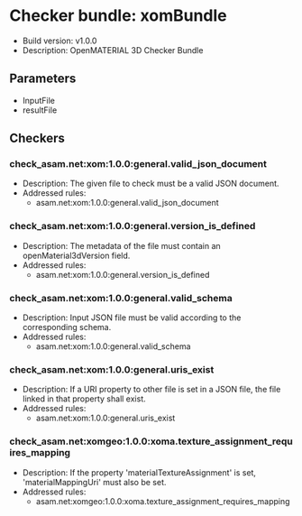 # Checker bundle: xomBundle

* Build version:  v1.0.0
* Description:    OpenMATERIAL 3D Checker Bundle

## Parameters

* InputFile 
* resultFile 

## Checkers

### check_asam.net:xom:1.0.0:general.valid_json_document

* Description: The given file to check must be a valid JSON document.
* Addressed rules:
  * asam.net:xom:1.0.0:general.valid_json_document

### check_asam.net:xom:1.0.0:general.version_is_defined

* Description: The metadata of the file must contain an openMaterial3dVersion field.
* Addressed rules:
  * asam.net:xom:1.0.0:general.version_is_defined

### check_asam.net:xom:1.0.0:general.valid_schema

* Description: Input JSON file must be valid according to the corresponding schema.
* Addressed rules:
  * asam.net:xom:1.0.0:general.valid_schema

### check_asam.net:xom:1.0.0:general.uris_exist

* Description: If a URI property to other file is set in a JSON file, the file linked in that property shall exist.
* Addressed rules:
  * asam.net:xom:1.0.0:general.uris_exist

### check_asam.net:xomgeo:1.0.0:xoma.texture_assignment_requires_mapping

* Description: If the property 'materialTextureAssignment' is set, 'materialMappingUri' must also be set.
* Addressed rules:
  * asam.net:xomgeo:1.0.0:xoma.texture_assignment_requires_mapping
